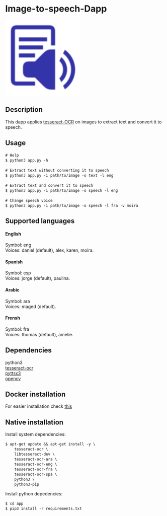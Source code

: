 # Image-to-speech-Dapp

![dapp logo](./logo.svg)


## Description
This dapp applies [tesseract-OCR](https://github.com/tesseract-ocr/tesseract) on images to extract text and convert it to speech.  

## Usage
    # Help
    $ python3 app.py -h

    # Extract text without converting it to speech
    $ python3 app.py -i path/to/image -o text -l eng

    # Extract text and convert it to speech
    $ python3 app.py -i path/to/image -o speech -l eng

    # Change speech voice
    $ python3 app.py -i path/to/image -o speech -l fra -v moira

## Supported languages
#### English
Symbol: eng  
Voices: daniel (default), alex, karen, moira.
#### Spanish
Symbol: esp  
Voices: jorge (default), paulina.
#### Arabic
Symbol: ara  
Voices: maged (default).
#### Frensh
Symbol: fra  
Voices: thomas (default), amelie.

## Dependencies
python3  
[tesseract-ocr](https://github.com/tesseract-ocr/tesseract)  
[pyttsx3](https://pypi.org/project/pyttsx3/2.5/)  
[opencv](https://opencv.org/)

## Docker installation
For easier installation check [this](./docker)

## Native installation
Install system dependencies:

    $ apt-get update && apt-get install -y \
        tesseract-ocr \
        libtesseract-dev \
        tesseract-ocr-ara \
        tesseract-ocr-eng \
        tesseract-ocr-fra \
        tesseract-ocr-spa \
        python3 \
        python3-pip
        
Install python depedencies:

    $ cd app
    $ pip3 install -r requirements.txt